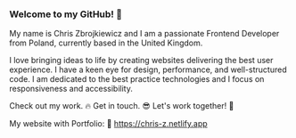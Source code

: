 ### Welcome to my GitHub! 👋

My name is Chris Zbrojkiewicz and I am a passionate Frontend Developer from Poland, currently based in the United Kingdom.

I love bringing ideas to life by creating websites delivering the best user experience. I have a keen eye for design, performance, and well-structured code. I am dedicated to the best practice technologies and I focus on responsiveness and accessibility.

Check out my work. 🔥 Get in touch. 😎 Let's work together!  🤝

My website with Portfolio: 🔗 https://chris-z.netlify.app
